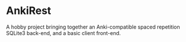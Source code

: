 # AnkiRest
A hobby project bringing together an Anki-compatible spaced repetition SQLite3 back-end, and a basic client front-end.
